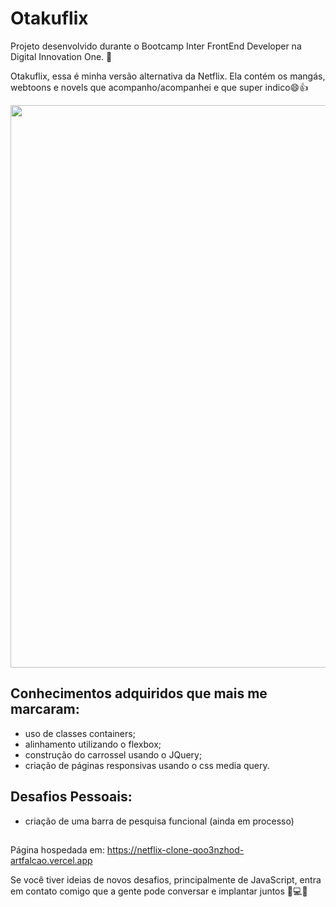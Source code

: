# Otakuflix
Projeto desenvolvido durante o Bootcamp Inter FrontEnd Developer na Digital Innovation One. 🚀

Otakuflix, essa é minha versão alternativa da Netflix. Ela contém os mangás, webtoons e novels que acompanho/acompanhei e que super indico😄👍
<div>
  <img src="https://user-images.githubusercontent.com/95629281/156940939-98def207-dcab-4770-8a52-20511d9de1f7.PNG" width="900px" />
</div>

## Conhecimentos adquiridos que mais me marcaram:
- uso de classes containers;
- alinhamento utilizando o flexbox;
- construção do carrossel usando o JQuery;
- criação de páginas responsivas usando o css media query.

## Desafios Pessoais:
- criação de uma barra de pesquisa funcional (ainda em processo)

##

Página hospedada em: https://netflix-clone-qoo3nzhod-artfalcao.vercel.app

Se você tiver ideias de novos desafios, principalmente de JavaScript, entra em contato comigo que a gente pode conversar e implantar juntos 🚀💻😄
